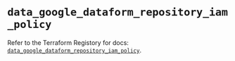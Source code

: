 # `data_google_dataform_repository_iam_policy`

Refer to the Terraform Registory for docs: [`data_google_dataform_repository_iam_policy`](https://registry.terraform.io/providers/hashicorp/google-beta/5.9.0/docs/data-sources/google_dataform_repository_iam_policy).
